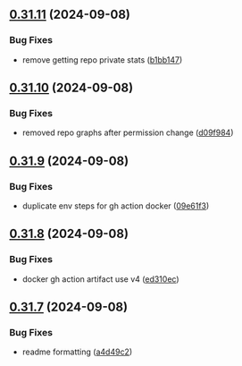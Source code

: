 ## [0.31.11](https://github.com/EddieHubCommunity/HealthCheck/compare/v0.31.10...v0.31.11) (2024-09-08)


### Bug Fixes

* remove getting repo private stats ([b1bb147](https://github.com/EddieHubCommunity/HealthCheck/commit/b1bb147cb8461dd80f788ba3c5976e5939083d59))



## [0.31.10](https://github.com/EddieHubCommunity/HealthCheck/compare/v0.31.9...v0.31.10) (2024-09-08)


### Bug Fixes

* removed repo graphs after permission change ([d09f984](https://github.com/EddieHubCommunity/HealthCheck/commit/d09f984c6e4628e530439e7490bd1ae7d3b07f35))



## [0.31.9](https://github.com/EddieHubCommunity/HealthCheck/compare/v0.31.8...v0.31.9) (2024-09-08)


### Bug Fixes

* duplicate env steps for gh action docker ([09e61f3](https://github.com/EddieHubCommunity/HealthCheck/commit/09e61f303501f8172abc58cc592637f8c3976078))



## [0.31.8](https://github.com/EddieHubCommunity/HealthCheck/compare/v0.31.7...v0.31.8) (2024-09-08)


### Bug Fixes

* docker gh action artifact use v4 ([ed310ec](https://github.com/EddieHubCommunity/HealthCheck/commit/ed310ecd706be7731f9e63cbf3bbaa3762e43d80))



## [0.31.7](https://github.com/EddieHubCommunity/HealthCheck/compare/v0.31.6...v0.31.7) (2024-09-08)


### Bug Fixes

* readme formatting ([a4d49c2](https://github.com/EddieHubCommunity/HealthCheck/commit/a4d49c2169a2545fe5b7b254f1af19cfb69f54bf))



